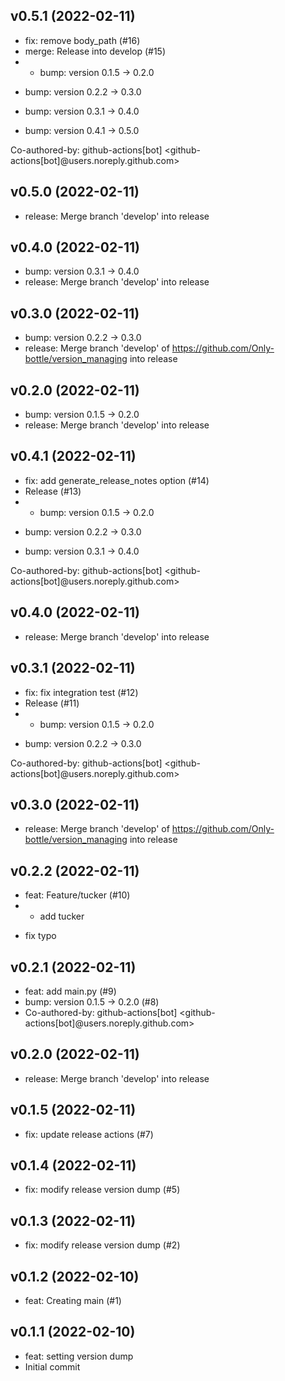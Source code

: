 ## v0.5.1 (2022-02-11)


- fix: remove body_path (#16)
- merge: Release into develop (#15)
- * bump: version 0.1.5 → 0.2.0

* bump: version 0.2.2 → 0.3.0

* bump: version 0.3.1 → 0.4.0

* bump: version 0.4.1 → 0.5.0

Co-authored-by: github-actions[bot] <github-actions[bot]@users.noreply.github.com>

## v0.5.0 (2022-02-11)


- release: Merge branch 'develop' into release

## v0.4.0 (2022-02-11)


- bump: version 0.3.1 → 0.4.0
- release: Merge branch 'develop' into release

## v0.3.0 (2022-02-11)


- bump: version 0.2.2 → 0.3.0
- release: Merge branch 'develop' of https://github.com/Only-bottle/version_managing into release

## v0.2.0 (2022-02-11)


- bump: version 0.1.5 → 0.2.0
- release: Merge branch 'develop' into release

## v0.4.1 (2022-02-11)


- fix: add generate_release_notes option (#14)
- Release (#13)
- * bump: version 0.1.5 → 0.2.0

* bump: version 0.2.2 → 0.3.0

* bump: version 0.3.1 → 0.4.0

Co-authored-by: github-actions[bot] <github-actions[bot]@users.noreply.github.com>

## v0.4.0 (2022-02-11)


- release: Merge branch 'develop' into release


## v0.3.1 (2022-02-11)


- fix: fix integration test (#12)
- Release (#11)
- * bump: version 0.1.5 → 0.2.0

* bump: version 0.2.2 → 0.3.0

Co-authored-by: github-actions[bot] <github-actions[bot]@users.noreply.github.com>

## v0.3.0 (2022-02-11)


- release: Merge branch 'develop' of https://github.com/Only-bottle/version_managing into release


## v0.2.2 (2022-02-11)


- feat: Feature/tucker (#10)
- * add tucker

* fix typo

## v0.2.1 (2022-02-11)


- feat: add main.py (#9)
- bump: version 0.1.5 → 0.2.0 (#8)
- Co-authored-by: github-actions[bot] <github-actions[bot]@users.noreply.github.com>

## v0.2.0 (2022-02-11)


- release: Merge branch 'develop' into release

## v0.1.5 (2022-02-11)


- fix: update release actions (#7)

## v0.1.4 (2022-02-11)


- fix: modify release version dump (#5)

## v0.1.3 (2022-02-11)


- fix: modify release version dump (#2)

## v0.1.2 (2022-02-10)


- feat: Creating main (#1)

## v0.1.1 (2022-02-10)


- feat: setting version dump
- Initial commit
